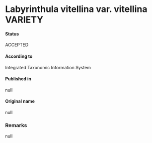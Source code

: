 Labyrinthula vitellina var. vitellina VARIETY
=======

#### Status
ACCEPTED

#### According to
Integrated Taxonomic Information System

#### Published in
null

#### Original name
null

### Remarks
null